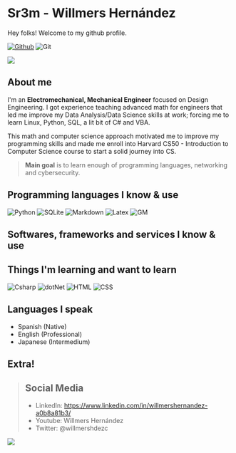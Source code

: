 # Sr3m - Willmers Hernández

Hey folks! Welcome to my github profile. 

[![Github](https://img.shields.io/github/followers/sr3m?label=Follow&style=for-the-badge)](https://github.com/sr3m)
![Git](https://img.shields.io/github/watchers/sr3m/sr3m?style=for-the-badge)

<p><img src="https://github-readme-stats.vercel.app/api?username=sr3m&show_icons=true&theme=dark"/></p>


## About me

I'm an **Electromechanical, Mechanical Engineer** focused on Design Engineering. 
I got experience teaching advanced math for engineers that led me improve my Data Analysis/Data Science skills at work; forcing me to learn Linux, Python, SQL, a lit bit of C# and VBA.

This math and computer science approach motivated me to improve my programming skills and made me enroll into Harvard CS50 - Introduction to Computer Science course to start a solid journey into CS.


> **Main goal** is to learn enough of programming languages, networking and cybersecurity.


## Programming languages I know & use

![Python](https://img.shields.io/pypi/pyversions/manim?style=for-the-badge&logo=python&logoColor=white)
![SQLite](https://img.shields.io/badge/-SQLite-brown?logo=sqlite&style=for-the-badge)
![Markdown](https://img.shields.io/badge/-markdown-black?logo=markdown&style=for-the-badge)
![Latex](https://img.shields.io/badge/-latex-black?logo=latex&style=for-the-badge)
![GM](https://img.shields.io/badge/-G&M%20Code-83FF00?logo=gm&style=for-the-badge)


<!--
![C#](https://img.shields.io/badge/v1?label=C#&style=for-the-badge&logo=https://simpleicons.org/icons/csharp.svg)
-->




## Softwares, frameworks and services I know & use


## Things I'm learning and want to learn

![Csharp](https://img.shields.io/badge/-Csharp-9500D1?logo=csharp&style=for-the-badge)
![dotNet](https://img.shields.io/badge/-dotNet-65008E?logo=dotnet&style=for-the-badge)
![HTML](https://img.shields.io/badge/-HTML-FF8700?logo=html5&logoColor=white&style=for-the-badge)
![CSS](https://img.shields.io/badge/-CSS-00C1FF?logo=css3&style=for-the-badge)

## Languages I speak

* Spanish (Native)
* English (Professional)
* Japanese (Intermedium)

## Extra!

> ## Social Media
> * LinkedIn: https://www.linkedin.com/in/willmershernandez-a0b8a81b3/
> * Youtube: Willmers Hernández
> * Twitter: @willmershdezc

<p><img src="https://github-readme-stats.vercel.app/api/top-langs?username=sr3m&layout=compact@theme=dark"/></p>


<!--
**sr3m/sr3m** is a ✨ _special_ ✨ repository because its `README.md` (this file) appears on your GitHub profile.

Here are some ideas to get you started:

- 🔭 I’m currently working on ...
- 🌱 I’m currently learning ...
- 👯 I’m looking to collaborate on ...
- 🤔 I’m looking for help with ...
- 💬 Ask me about ...
- 📫 How to reach me: ...
- 😄 Pronouns: ...
- ⚡ Fun fact: ...
-->
